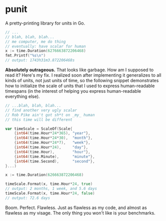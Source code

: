 # punit
A pretty-printing library for units in Go.


```go
// ...
// blah, blah, blah...
// me computer, me do thing
// eventually: have scalar for human
x := time.Duration(6276663872206468)
fmt.Printf("%s\n")
// output: 1743h31m3.872206468s
```
**Absolutely outrageous.** That looks like garbage. How am I supposed to read
it? Here's my fix. I realized soon after implementing it generalizes to all
kinds of units, not just units of time, so the following snippet demonstrates
how to initialize the scale of units that I used to express human-readable
timespans (in the interest of helping you express human-readable everything
else).

```go
// ...blah, blah, blah...
// find another very ugly scalar
// Rob Pike ain't got sh*t on _my_ human
// this time will be different

var timeScale = ScaleOf(Scale{
	{int64(time.Hour*24*365), "year"},
	{int64(time.Hour*24*30),  "month"},
	{int64(time.Hour*24*7),   "week"},
	{int64(time.Hour*24),     "day"},
	{int64(time.Hour),        "hour"},
	{int64(time.Minute),      "minute"},
	{int64(time.Second),      "second"},
}...)

x := time.Duration(626663872206468)

timeScale.Format(x, time.Hour*24, true)
// output: 2 months, 1 week, and 5.6 days
timeScale.Format(x, time.Hour*24, false)
// output: 72.6 days
```

Boom. Perfect. Flawless. Just as flawless as my code, and almost as flawless as
my visage. The only thing you won't like is your benchmarks.
